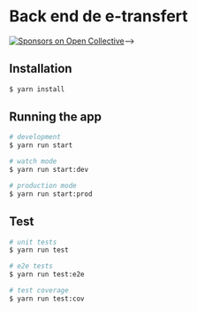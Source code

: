 # Back end de e-transfert
  [![Sponsors on Open Collective](https://opencollective.com/nest/sponsors/badge.svg)](https://opencollective.com/nest#sponsor)-->
## Installation

```bash
$ yarn install
```

## Running the app

```bash
# development
$ yarn run start

# watch mode
$ yarn run start:dev

# production mode
$ yarn run start:prod
```

## Test

```bash
# unit tests
$ yarn run test

# e2e tests
$ yarn run test:e2e

# test coverage
$ yarn run test:cov
```
